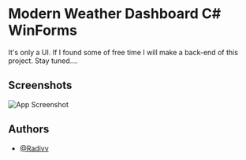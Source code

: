
# Modern Weather Dashboard C# WinForms
It's only a UI. If I found some of free time I will make a back-end of this project. Stay tuned....







## Screenshots

![App Screenshot](https://i.imgur.com/HxopXJ3.png)


## Authors

- [@Radivv](https://github.com/Radivv)

